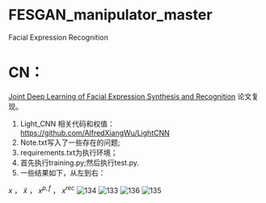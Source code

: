 # FESGAN_manipulator_master
Facial Expression Recognition
# CN：
[Joint Deep Learning of Facial Expression Synthesis and Recognition](https://ieeexplore.ieee.org/document/8943107) 论文复现。
1. Light_CNN 相关代码和权值：https://github.com/AlfredXiangWu/LightCNN
2. Note.txt写入了一些存在的问题;
3. requirements.txt为执行环境；
4. 首先执行training.py;然后执行test.py.
5. 一些结果如下，从左到右：

$`x`$  ，   $`\widehat{x}`$   ，  $`x^{p,f}`$  ，  $`x^{rec}`$
![134](https://github.com/1056891520/FESGAN_manipulator_master/assets/71159747/7576b808-c53f-4a7c-b912-dbaedf247f4a)
![133](https://github.com/1056891520/FESGAN_manipulator_master/assets/71159747/1afbdca6-211d-403c-a3b1-63741dcb72e1)
![136](https://github.com/1056891520/FESGAN_manipulator_master/assets/71159747/ad5cb662-998d-4e31-a4df-3ac8fbef940c)
![135](https://github.com/1056891520/FESGAN_manipulator_master/assets/71159747/2efe4ce6-be4b-42d1-8967-311eb62f526f)
